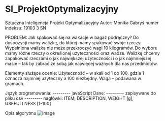 # SI_ProjektOptymalizacyjny
Sztuczna Inteligencja Projekt Optymalizacyjny
Autor: Monika Gabryś
numer indeksu: 19103
3 SN

PROBLEM:
Jak spakować się na wakacje w bagaż podręczny?
Do dyspozycji mamy walizkę, do której mamy spakować swoje rzeczy. Wypełniona walizka nie może przekroczyć wagi 10 kilogramów.
Do wyboru mamy różne rzeczy o określonej użyteczności oraz wadze. Walizkę chcemy zapakować rzeczami o jak największej użyteczności i o jak najmniejszej masie – tak by zabrać ze sobą jak najwięcej ważnych dla nas przedmiotów.

Elementy służące ocenie:
Użyteczność – w skali od 1 do 100, gdzie 1 oznacza najmniej użyteczny a 100 niezbędny.
Waga – podawana w gramach.

Język programowania: 
--------- javaScript
Dane:
--------- zapisywane do pliku csv
--------- nagłówki: ITEM, DESCRIPTION, WEIGHT [g], USEFULLNESS [1-100]


Opis algorytmu
![image](https://user-images.githubusercontent.com/36272145/172055953-19bad890-22a4-477d-9c87-64231cedb1fd.png)



